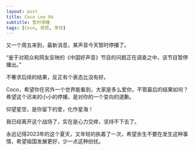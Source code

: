 ```yaml
---
layout: post
title: Coco Lee 04
subtitle: 暂时停播
tags: [Coco, 感悟, 李玟]
---
```


又一个周五来到，最新消息，某声音今天暂时停播了。

“鉴于对观众和网友反映的《中国好声音》节目的问题正在调查之中，该节目暂停播出。”

不奢求后续的结果，反正有个表态比没有好。

Coco，希望你在另外一个世界能看到，大家是多么爱你，不管最后的结果如何？希望这个迟来的小小的停播，是对你的一个变向的道歉。

仰望星空，是你留下的爱，化作星海！

我已经离开这个战场了，实在是心力交瘁，坚持不下去了。

永远记得2023年的这个夏天，又年轻的执着了一次，希望余生不要在发生这种事情，希望祖国发展更好，少一点这种纷扰。

